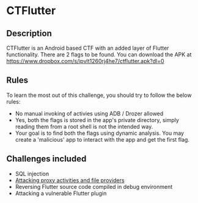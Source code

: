 # CTFlutter

## Description
CTFlutter is an Android based CTF with an added layer of Flutter functionality. There are 2 flags to be found. You can download the APK at https://www.dropbox.com/s/ipvlt1260rj4he7/ctflutter.apk?dl=0

## Rules
To learn the most out of this challenge, you should try to follow the below rules:
- No manual invoking of activies using ADB / Drozer allowed
- Yes, both the flags is stored in the app's private directory, simply reading them from a root shell is not the intended way.
- Your goal is to find both the flags using dynamic analysis. You may create a 'malicious' app to interact with the app and get the first flag.

## Challenges included
- SQL injection
- [Attacking proxy activities and file providers](https://blog.oversecured.com/Android-Access-to-app-protected-components/)
- Reversing Flutter source code compiled in debug environment
- Attacking a vulnerable Flutter plugin

